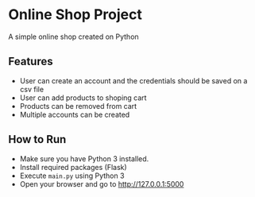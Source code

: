 # Online Shop Project
A simple online shop created on Python

## Features
- User can create an account and the credentials should be saved on a csv file
- User can add products to shoping cart
- Products can be removed from cart
- Multiple accounts can be created

## How to Run
- Make sure you have Python 3 installed.  
- Install required packages (Flask)
- Execute `main.py` using Python 3
- Open your browser and go to http://127.0.0.1:5000
